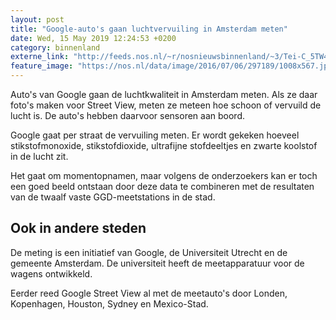 ```yaml
---
layout: post
title: "Google-auto's gaan luchtvervuiling in Amsterdam meten"
date: Wed, 15 May 2019 12:24:53 +0200
category: binnenland
externe_link: "http://feeds.nos.nl/~r/nosnieuwsbinnenland/~3/Tei-C_5TW4M/2284737"
feature_image: "https://nos.nl/data/image/2016/07/06/297189/1008x567.jpg"
---
```


<p>Auto's van Google gaan de luchtkwaliteit in Amsterdam meten. Als ze daar foto's maken voor Street View, meten ze meteen hoe schoon of vervuild de lucht is. De auto's hebben daarvoor sensoren aan boord.</p>
<p>Google gaat per straat de vervuiling meten. Er wordt gekeken hoeveel stikstofmonoxide, stikstofdioxide, ultrafijne stofdeeltjes en zwarte koolstof in de lucht zit.</p>
<p>Het gaat om momentopnamen, maar volgens de onderzoekers kan er toch een goed beeld ontstaan door deze data te combineren met de resultaten van de twaalf vaste GGD-meetstations in de stad.</p>
<h2>Ook in andere steden</h2>
<p>De meting is een initiatief van Google, de Universiteit Utrecht en de gemeente Amsterdam. De universiteit heeft de meetapparatuur voor de wagens ontwikkeld.</p>
<p>Eerder reed Google Street View al met de meetauto's door Londen, Kopenhagen, Houston, Sydney en Mexico-Stad.</p><img src="http://feeds.feedburner.com/~r/nosnieuwsbinnenland/~4/Tei-C_5TW4M" height="1" width="1" alt=""/>
